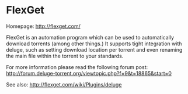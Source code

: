 # FlexGet

Homepage: http://flexget.com/

FlexGet is an automation program which can be used to automatically download torrents (among other things.) It supports tight integration with deluge, such as setting download location per torrent and even renaming the main file within the torrent to your standards.

For more information please read the following forum post: http://forum.deluge-torrent.org/viewtopic.php?f=9&t=18865&start=0

See also: http://flexget.com/wiki/Plugins/deluge 